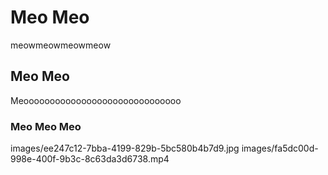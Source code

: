 # Meo Meo  

meowmeowmeowmeow

## Meo Meo 

Meoooooooooooooooooooooooooooooo

### Meo Meo Meo 

images/ee247c12-7bba-4199-829b-5bc580b4b7d9.jpg
images/fa5dc00d-998e-400f-9b3c-8c63da3d6738.mp4
